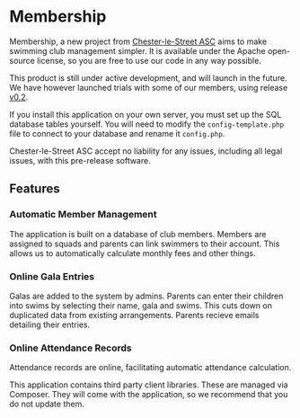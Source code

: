 # Membership
Membership, a new project from [Chester-le-Street ASC](https://www.chesterlestreetasc.co.uk/) aims to make swimming club management simpler. It is available under the Apache open-source license, so you are free to use our code in any way possible.

This product is still under active development, and will launch in the future. We have however launched trials with some of our members, using release [v0.2](https://github.com/Chester-le-Street-ASC/Membership/releases/tag/v0.2).

If you install this application on your own server, you must set up the SQL database tables yourself. You will need to modify the `config-template.php` file to connect to your database and rename it `config.php`.

Chester-le-Street ASC accept no liability for any issues, including all legal issues, with this pre-release software.

## Features
### Automatic Member Management
The application is built on a database of club members. Members are assigned to squads and parents can link swimmers to their account. This allows us to automatically calculate monthly fees and other things.

### Online Gala Entries
Galas are added to the system by admins. Parents can enter their children into swims by selecting their name, gala and swims. This cuts down on duplicated data from existing arrangements. Parents recieve emails detailing their entries.

### Online Attendance Records
Attendance records are online, facilitating automatic attendance calculation.

This application contains third party client libraries. These are managed via Composer. They will come with the application, so we recommend that you do not update them.
